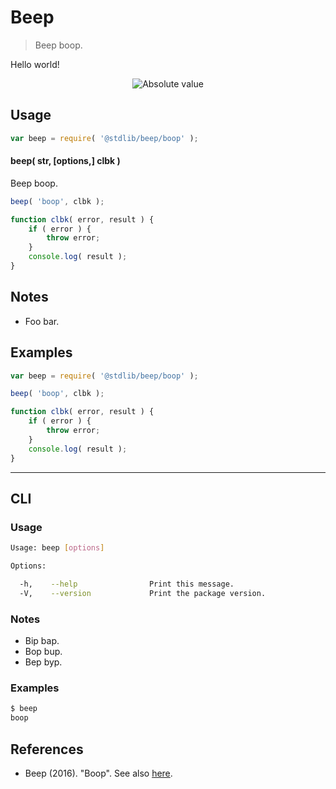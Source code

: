 # Beep

> Beep boop.


<!-- Section to include introductory text. Make sure to keep an empty line after the intro `section` element and another before the `/section` close. -->

<section class="intro">

Hello world!

<!-- <equation class="equation" label="eq:absolute_value" align="center" raw="|x| = \begin{cases} x & \textrm{if}\ x \geq 0 \\ -x & \textrm{if}\ x < 0\end{cases}" alt="Absolute value"> -->

<div class="equation" align="center" data-raw-text="|x| = \begin{cases} x &amp; \textrm{if}\ x \geq 0 \\ -x &amp; \textrm{if}\ x < 0\end{cases}" data-equation="eq:absolute_value">
    <img src="https://cdn.rawgit.com/stdlib-js/stdlib/c831dfed27f6a3e0a7b3b11997bd6d536c2f3c71/lib/node_modules/@stdlib/math/base/special/abs/docs/img/abs.svg" alt="Absolute value">
    <br>
</div>

<!-- </equation> -->

</section>

<!-- /.intro -->

<!-- Package usage documentation. -->

<section class="usage">

## Usage

``` javascript
var beep = require( '@stdlib/beep/boop' );
```

#### beep( str, \[options,\] clbk )

Beep boop.

``` javascript
beep( 'boop', clbk );

function clbk( error, result ) {
    if ( error ) {
        throw error;
    }
    console.log( result );
}
```

</section>

<!-- /.usage -->

<!-- Package usage notes. Make sure to keep an empty line after the `section` element and another before the `/section` close. -->

<section class="notes">

## Notes

* Foo bar.

</section>

<!-- /.notes -->

<!-- Package usage examples. -->

<section class="examples">

## Examples

``` javascript
var beep = require( '@stdlib/beep/boop' );

beep( 'boop', clbk );

function clbk( error, result ) {
    if ( error ) {
        throw error;
    }
    console.log( result );
}
```

</section>

<!-- /.examples -->

<!-- Section for describing a command-line interface. -->

---

<section class="cli">

## CLI

<!-- CLI usage documentation. -->

<section class="usage">

### Usage

``` bash
Usage: beep [options]

Options:

  -h,    --help                Print this message.
  -V,    --version             Print the package version.
```

</section>

<!-- /.usage -->

<!-- CLI usage notes. Make sure to keep an empty line after the `section` element and another before the `/section` close. -->

<section class="notes">

### Notes

* Bip bap.
* Bop bup.
* Bep byp.

</section>

<!-- /.notes -->

<!-- CLI usage examples. -->

<section class="examples">

### Examples

``` bash
$ beep
boop
```

</section>

<!-- /.examples -->

</section>

<!-- /.cli -->

<!-- Section to include cited references. If references are included, add a horizontal rule *before* the section. Make sure to keep an empty line after the `section` element and another before the `/section` close. -->

<section class="references">

## References

* Beep (2016). "Boop". See also [here][here]. 

</section>

<!-- /.references -->

<!-- Section for all links. Make sure to keep an empty line after the `section` element and another before the `/section` close. -->

<section class="links">

[here]: https://github.com/stdlib-js/stdlib

</section>

<!-- /.links -->
